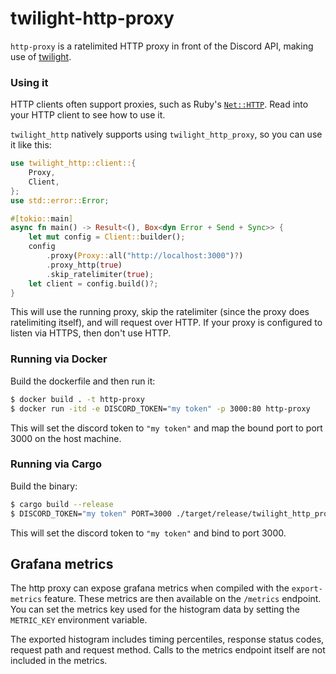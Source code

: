 # twilight-http-proxy

`http-proxy` is a ratelimited HTTP proxy in front of the Discord API, making use
of [twilight].

### Using it

HTTP clients often support proxies, such as Ruby's [`Net::HTTP`]. Read into your
HTTP client to see how to use it.

`twilight_http` natively supports using `twilight_http_proxy`, so you can use it like
this:

```rust
use twilight_http::client::{
    Proxy,
    Client,
};
use std::error::Error;

#[tokio::main]
async fn main() -> Result<(), Box<dyn Error + Send + Sync>> {
    let mut config = Client::builder();
    config
        .proxy(Proxy::all("http://localhost:3000")?)
        .proxy_http(true)
        .skip_ratelimiter(true);
    let client = config.build()?;
}
```

This will use the running proxy, skip the ratelimiter (since the proxy does
ratelimiting itself), and will request over HTTP. If your proxy is configured
to listen via HTTPS, then don't use HTTP.

### Running via Docker

Build the dockerfile and then run it:

```sh
$ docker build . -t http-proxy
$ docker run -itd -e DISCORD_TOKEN="my token" -p 3000:80 http-proxy
```

This will set the discord token to `"my token"` and map the bound port to port
3000 on the host machine.

### Running via Cargo

Build the binary:

```sh
$ cargo build --release
$ DISCORD_TOKEN="my token" PORT=3000 ./target/release/twilight_http_proxy
```

This will set the discord token to `"my token"` and bind to port 3000.

## Grafana metrics
The http proxy can expose grafana metrics when compiled with the ``export-metrics`` feature. These metrics are then available on the ``/metrics`` endpoint.
You can set the metrics key used for the histogram data by setting the ``METRIC_KEY`` environment variable.

The exported histogram includes timing percentiles, response status codes, request path and request method. Calls to the metrics endpoint itself are not included in the metrics.

[twilight]: https://github.com/twilight-rs/twilight
[`Net::HTTP`]: https://ruby-doc.org/stdlib-2.4.1/libdoc/net/http/rdoc/Net/HTTP.html#method-c-new

